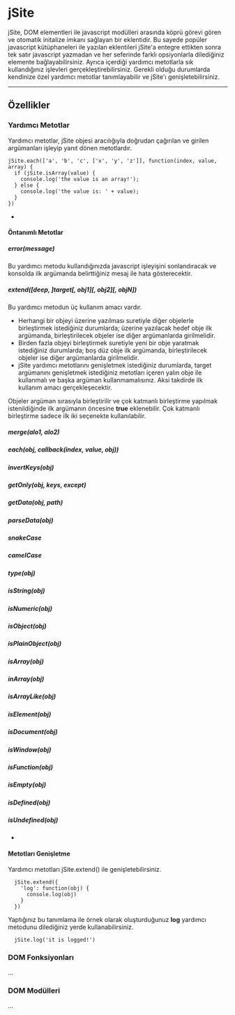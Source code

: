jSite
=====
jSite, DOM elementleri ile javascript modülleri arasında köprü görevi gören ve otomatik initalize imkanı sağlayan bir eklentidir. Bu sayede popüler javascript kütüphaneleri ile yazılan eklentileri jSite'a entegre ettikten sonra tek satır javascript yazmadan ve her seferinde farklı opsiyonlarla dilediğiniz elemente bağlayabilirsiniz. Ayrıca içerdiği yardımcı metotlarla sık kullandığınız işlevleri gerçekleştirebilirsiniz. Gerekli olduğu durumlarda kendinize özel yardımcı metotlar tanımlayabilir ve jSite'ı genişletebilirsiniz.

---

## Özellikler

### Yardımcı Metotlar
Yardımcı metotlar, jSite objesi aracılığıyla doğrudan çağırılan ve girilen argümanları işleyip yanıt dönen metotlardır.

```JS
jSite.each(['a', 'b', 'c', ['x', 'y', 'z']], function(index, value, array) {
  if (jSite.isArray(value) {
    console.log('the value is an array!');
  } else {
    console.log('the value is: ' + value);
  }
})
```
-
#### Öntanımlı Metotlar

##### error(message)
Bu yardımcı metodu kullandığınızda javascript işleyişini sonlandıracak ve konsolda ilk argümanda belirttiğiniz mesaj ile hata gösterecektir.

##### extend([deep, ]target[, obj1][, obj2][, objN])
Bu yardımcı metodun üç kullanım amacı vardır.
* Herhangi bir objeyi üzerine yazılması suretiyle diğer objelerle birleştirmek istediğiniz durumlarda; üzerine yazılacak hedef obje ilk argümanda, birleştirilecek objeler ise diğer argümanlarda girilmelidir.
* Birden fazla objeyi birleştirmek suretiyle yeni bir obje yaratmak istediğiniz durumlarda; boş düz obje ilk argümanda, birleştirilecek objeler ise diğer argümanlarda girilmelidir.
* jSite yardımcı metotlarını genişletmek istediğiniz durumlarda, target argümanını genişletmek istediğiniz metotları içeren yalın obje ile kullanmalı ve başka argüman kullanmamalısınız. Aksi takdirde ilk kullanım amacı gerçekleşecektir.

Objeler argüman sırasıyla birleştirilir ve çok katmanlı birleştirme yapılmak istenildiğinde ilk argümanın öncesine **true** eklenebilir. Çok katmanlı birleştirme sadece ilk iki seçenekte kullanılabilir.

##### merge(alo1, alo2)

##### each(obj, callback(index, value, obj))

##### invertKeys(obj)

##### getOnly(obj, keys, except)

##### getData(obj, path)

##### parseData(obj)

##### snakeCase

##### camelCase


##### type(obj)

##### isString(obj)

##### isNumeric(obj)

##### isObject(obj)

##### isPlainObject(obj)

##### isArray(obj)

##### inArray(obj)

##### isArrayLike(obj)

##### isElement(obj)

##### isDocument(obj)

##### isWindow(obj)

##### isFunction(obj)

##### isEmpty(obj)

##### isDefined(obj)

##### isUndefined(obj)
-
#### Metotları Genişletme
Yardımcı metotları jSite.extend() ile genişletebilirsiniz.

```JS
  jSite.extend({
    'log': function(obj) {
      console.log(obj)
    }
  })
```

Yaptığınız bu tanımlama ile örnek olarak oluşturduğunuz **log** yardımcı metodunu dilediğiniz yerde kullanabilirsiniz.

```JS
  jSite.log('it is logged!')
```


### DOM Fonksiyonları
...


### DOM Modülleri
...
